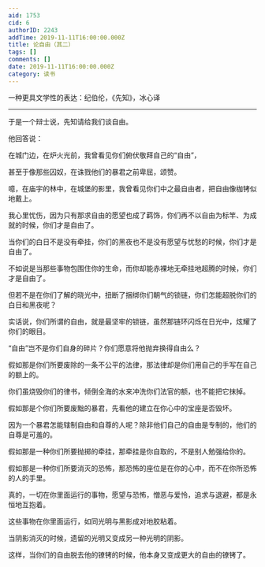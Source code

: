 ```yaml
---
aid: 1753
cid: 6
authorID: 2243
addTime: 2019-11-11T16:00:00.000Z
title: 论自由（其二）
tags: []
comments: []
date: 2019-11-11T16:00:00.000Z
category: 读书
---
```


一种更具文学性的表达：纪伯伦，《先知》，冰心译

* * *

于是一个辩士说，先知请给我们谈自由。

他回答说：

在城门边，在炉火光前，我曾看见你们俯伏敬拜自己的“自由”，

甚至于像那些囚奴，在诛戮他们的暴君之前卑屈，颂赞。

噫，在庙宇的林中，在城堡的影里，我曾看见你们中之最自由者，把自由像枷铐似地戴上。

我心里忧伤，因为只有那求自由的愿望也成了羁饰，你们再不以自由为标竿、为成就的时候，你们才是自由了。

当你们的白日不是没有牵挂，你们的黑夜也不是没有愿望与忧愁的时候，你们才是自由了。

不如说是当那些事物包围住你的生命，而你却能赤裸地无牵挂地超腾的时候，你们才是自由了。

但若不是在你们了解的晓光中，扭断了捆绑你们朝气的锁链，你们怎能超脱你们的白日和黑夜呢？

实话说，你们所谓的自由，就是最坚牢的锁链，虽然那链环闪烁在日光中，炫耀了你们的眼目。

“自由”岂不是你们自身的碎片？你们愿意将他抛弃换得自由么？

假如那是你们所要废除的一条不公平的法律，那法律却是你们用自己的手写在自己的额上的。

你们虽烧毁你们的律书，倾倒全海的水来冲洗你们法官的额，也不能把它抹掉。

假如那是个你们所要废黜的暴君，先看他的建立在你心中的宝座是否毁坏。

因为一个暴君怎能辖制自由和自尊的人呢？除非他们自己的自由是专制的，他们的自尊是可羞的。

假如那是一种你们所要抛掷的牵挂，那牵挂是你自取的，不是别人勉强给你的。

假如那是一种你们所要消灭的恐怖，那恐怖的座位是在你的心中，而不在你所恐怖的人的手里。

真的，一切在你里面运行的事物，愿望与恐怖，憎恶与爱怜，追求与退避，都是永恒地互抱着。

这些事物在你里面运行，如同光明与黑影成对地胶粘着。

当阴影消灭的时候，遗留的光明又变成另一种光明的阴影。

这样，当你们的自由脱去他的镣铐的时候，他本身又变成更大的自由的镣铐了。
